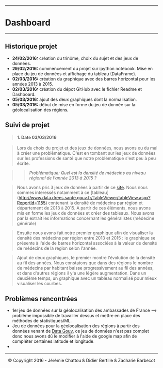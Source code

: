 ***
# Dashboard
***
## Historique projet

- **24/02/2016:** création du trinôme, choix du sujet et des jeux de données. 
- **29/02/2016:** commencement du projet sur ipython notebook. Mise en place du jeu de données et affichage du tableau (DataFrame).
- **02/03/2016:** création du graphique avec des barres horizontal pour les années 2013 à 2015.
- **02/03/2016:** création du dépot GitHub avec le fichier Readme et Dashboard.
- **05/03/2016:** ajout des deux graphiques dont la normalisation.
- **05/03/2016:** début de mise en forme du jeu de donnée sur la géolocalisation des régions.

## Suivi de projet

> #### 1. Date 03/03/2016

> Lors du choix du projet et des jeux de données, nous avons eu du mal à créer une problèmatique. C'est en tombant sur les jeux de données sur les professions de santé que notre problématique s'est peu à peu écrite.
  
>>  *Problématique: Quel est la densité de médecins au niveau régional de l'année 2013 à 2015 ?*

> Nous avons pris 3 jeux de données à partir de ce [site](http://www.data.drees.sante.gouv.fr). Nous nous sommes interessés notamment à ce [tableau] (http://www.data.drees.sante.gouv.fr/TableViewer/tableView.aspx?ReportId=1155) contenant la densité de médecins par région et département de 2013 à 2015. A partir de ces éléments, nous avons mis en forme les jeux de données et créer des tableaux. Nous avons par la extrait les informations concernant les généralistes (médecine générale)
  
> Ensuite nous avons fait notre premier graphique afin de visualiser la densité des médecins par région entre 2013 et 2015 : le graphique se présente à l'aide de barres horizontal associées à la valeur de densité de médecins de la region selon l'année.

> Ajout de deux graphiques, le premier montre l'évolution de la densité au fil des années. Nous constatons que dans des régions le nombre de médecins par habitant baisse progressivement au fil des années, et dans d'autres régions il y'a une légère augmentation. Dans un deuxième temps, un graphique avec un tableau normalisé pour mieux visualiser les courbes.

## Problèmes rencontrées

- 1er jeu de données sur la géolocalisation des ambassades de France --> problème impossible de travailler dessus et mettre en place des méthodes de statistiques/ML.
- Jeu de données pour la géolocalisation des régions à partir des données venant de [Data Gouv](https://www.data.gouv.fr/fr/datasets/listes-des-communes-geolocalisees-par-regions-departements-circonscriptions-nd/), ce jeu de données n'est pas complet donc nous avons dû le modifier à l'aide de google map afin de compléter certaines latitude et longitude.  
- 

***
<p align="center"> © Copyright 2016 - Jérémie Chattou & Didier Bertille & Zacharie Barbecot </p>
